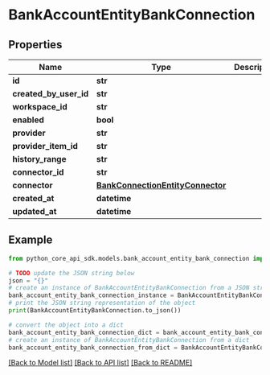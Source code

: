 # BankAccountEntityBankConnection


## Properties

Name | Type | Description | Notes
------------ | ------------- | ------------- | -------------
**id** | **str** |  | 
**created_by_user_id** | **str** |  | 
**workspace_id** | **str** |  | 
**enabled** | **bool** |  | 
**provider** | **str** |  | 
**provider_item_id** | **str** |  | 
**history_range** | **str** |  | 
**connector_id** | **str** |  | 
**connector** | [**BankConnectionEntityConnector**](BankConnectionEntityConnector.md) |  | [optional] 
**created_at** | **datetime** |  | 
**updated_at** | **datetime** |  | 

## Example

```python
from python_core_api_sdk.models.bank_account_entity_bank_connection import BankAccountEntityBankConnection

# TODO update the JSON string below
json = "{}"
# create an instance of BankAccountEntityBankConnection from a JSON string
bank_account_entity_bank_connection_instance = BankAccountEntityBankConnection.from_json(json)
# print the JSON string representation of the object
print(BankAccountEntityBankConnection.to_json())

# convert the object into a dict
bank_account_entity_bank_connection_dict = bank_account_entity_bank_connection_instance.to_dict()
# create an instance of BankAccountEntityBankConnection from a dict
bank_account_entity_bank_connection_from_dict = BankAccountEntityBankConnection.from_dict(bank_account_entity_bank_connection_dict)
```
[[Back to Model list]](../README.md#documentation-for-models) [[Back to API list]](../README.md#documentation-for-api-endpoints) [[Back to README]](../README.md)


